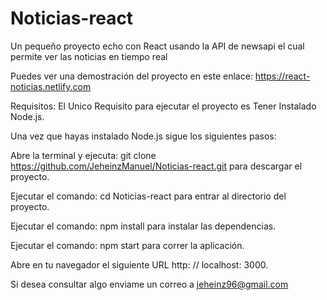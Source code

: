 # Noticias-react
Un pequeño proyecto echo con React usando la API de newsapi el cual permite ver las noticias en tiempo real

Puedes ver una demostración del proyecto en este enlace: https://react-noticias.netlify.com

Requisitos: El Unico Requisito para ejecutar el proyecto es Tener Instalado Node.js.

Una vez que hayas instalado Node.js sigue los siguientes pasos:

Abre la terminal y ejecuta: git clone https://github.com/JeheinzManuel/Noticias-react.git para descargar el proyecto.

Ejecutar el comando: cd Noticias-react para entrar al directorio del proyecto. 

Ejecutar el comando: npm install para instalar las dependencias. 

Ejecutar el comando: npm start para correr la aplicación. 

Abre en tu navegador el siguiente URL http: // localhost: 3000. 

Si desea consultar algo enviame un correo a jeheinz96@gmail.com

